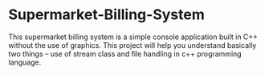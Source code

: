 # Supermarket-Billing-System
This supermarket billing system is a simple console application built in C++ without the use of graphics. This project will help you understand basically two things – use of stream class and file handling in c++ programming language.
